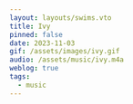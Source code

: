 ```yaml
---
layout: layouts/swims.vto
title: Ivy
pinned: false
date: 2023-11-03
gif: /assets/images/ivy.gif
audio: /assets/music/ivy.m4a
weblog: true
tags:
  - music
---
```

